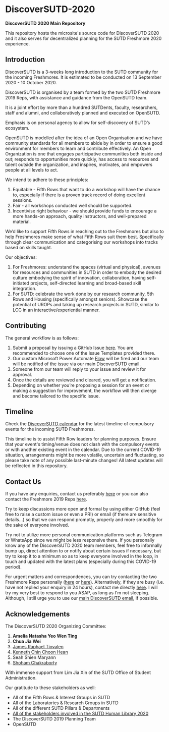 # DiscoverSUTD-2020

**DiscoverSUTD 2020 Main Repository**

This repository hosts the microsite's source code for DiscoverSUTD 2020 and it also serves for decentralized planning for the SUTD Freshmore 2020 experience.

## Introduction

DiscoverSUTD is a 3-weeks long introduction to the SUTD community for the incoming Freshmores. It is estimated to be conducted on 13 September 2020 - 10 October 2020.

DiscoverSUTD is organised by a team formed by the two SUTD Freshmore 2019 Reps, with assistance and guidance from the OpenSUTD team.

It is a joint effort by more than a hundred SUTDents, faculty, researchers, staff and alumni, and collaboratively planned and executed on OpenSUTD.

Emphasis is on personal agency to allow for self-discovery of SUTD’s ecosystem.

OpenSUTD is modelled after the idea of an Open Organisation and we have community standards for all members to abide by in order to ensure a good environment for members to learn and contribute effectively. An Open Organization is one that engages participative communities both inside and out; responds to opportunities more quickly, has access to resources and talent outside the organization, and inspires, motivates, and empowers people at all levels to act.

We intend to adhere to these principles:

1. Equitable - Fifth Rows that want to do a workshop will have the chance to, especially if there is a proven track record of doing excellent sessions.
2. Fair - all workshops conducted well should be supported.
3. Incentivise right behaviour - we should provide funds to encourage a more hands-on approach, quality instructors, and well-prepared material.

We’d like to support Fifth Rows in reaching out to the Freshmores but also to help Freshmores make sense of what Fifth Rows suit them best. Specifically through clear communication and categorising our workshops into tracks based on skills taught.

Our objectives:

1. For Freshmores: understand the spaces (virtual and physical), avenues for resources and communities in SUTD in order to embody the desired culture embodying the spirit of innovation, collaboration, having self-initiated projects, self-directed learning and broad-based skill integration.
2. For SUTD: celebrate the work done by our research community, 5th Rows and Housing (specifically amongst seniors). Showcase the potential of UROPs and taking up research projects in SUTD, similar to LCC in an interactive/experiential manner.

## Contributing

The general workflow is as follows:

1. Submit a proposal by issuing a GitHub Issue [here](https://github.com/OpenSUTD/DiscoverSUTD-2020/issues/new/choose). You are recommended to choose one of the Issue Templates provided there.
2. Our custom Microsoft Power Automate [Flow](assets/planning/workflow.png) will be fired and our team will be notified of the issue via our main DiscoverSUTD email.
3. Someone from our team will reply to your issue and review it for approval.
4. Once the details are reviewed and cleared, you will get a notification.
5. Depending on whether you’re proposing a session for an event or making a suggestion for improvement, the workflow will then diverge and become tailored to the specific issue.

## Timeline

Check the [DiscoverSUTD calendar](https://discover.opensutd.org/calendar.html) for the latest timeline of compulsory events for the incoming SUTD Freshmores.

This timeline is to assist Fifth Row leaders for planning purposes. Ensure that your event's timing/venue does not clash with the compulsory events or with another existing event in the calendar. Due to the current COVID-19 situation, arrangements might be more volatile, uncertain and fluctuating, so please take note of any possible last-minute changes! All latest updates will be reflected in this repository.

## Contact Us

If you have any enquiries, contact us preferably [here](mailto:discover@sutd.edu.sg) or you can also contact the Freshmore 2019 Reps [here](mailto:freshmore@rep.sutd.edu.sg).

Try to keep discussions more open and formal by using either GitHub (feel free to raise a custom issue or even a PR!) or email (if there are sensitive details...) so that we can respond promptly, properly and more smoothly for the sake of everyone involved.

Try not to utilize more personal communication platforms such as Telegram or WhatsApp since we might be less responsive there. If you personally know any of the DiscoverSUTD 2020 team members, feel free to informally bump up, direct attention to or notify about certain issues if necessary, but try to keep it to a minimum so as to keep everyone involved in the loop, in touch and updated with the latest plans (especially during this COVID-19 period).

For urgent matters and correspondences, you can try contacting the two Freshmore Reps personally ([here](mailto:amelia_yeo@mymail.sutd.edu.sg) or [here](mailto:jiawei_chua@mymail.sutd.edu.sg)). Alternatively, if they are busy (i.e. have not replied your enquiry in 24 hours), contact me directly [here](mailto:james_raphael@mymail.sutd.edu.sg). I will try my very best to respond to you ASAP, as long as I'm not sleeping. Although, I still urge you to use our [main DiscoverSUTD email](mailto:discover@sutd.edu.sg), if possible.

## Acknowledgements

The DiscoverSUTD 2020 Organizing Committee:

1. **Amelia Natasha Yeo Wen Ting**
2. **Chua Jia Wei**
3. [James Raphael Tiovalen](https://github.com/jamestiotio)
4. [Kenneth Chin Choon Hean](https://github.com/UrFriendKen)
5. Seah Shien Maryann
6. [Shoham Chakraborty](https://github.com/shohamc1)

With immense support from Lim Jia Xin of the SUTD Office of Student Administration.

Our gratitude to these stakeholders as well:
- All of the Fifth Rows & Interest Groups in SUTD
- All of the Laboratories & Research Groups in SUTD
- All of the different SUTD Pillars & Departments
- [All of the stakeholders involved in the SUTD Human Library 2020](https://discover.opensutd.org/people.html)
- The DiscoverSUTD 2019 Planning Team
- OpenSUTD
